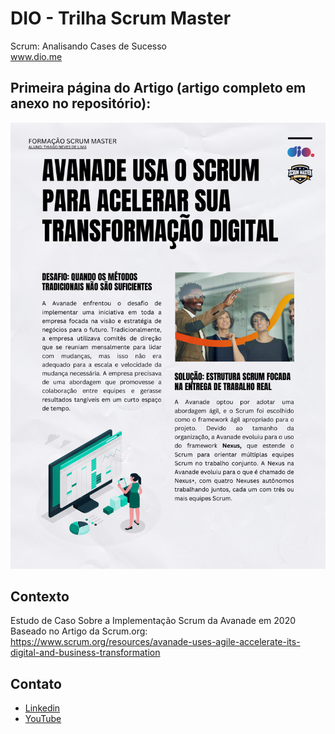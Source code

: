 # DIO - Trilha Scrum Master
Scrum: Analisando Cases de Sucesso<br>
www.dio.me

## Primeira página do Artigo (artigo completo em anexo no repositório):
![Artigo](PrimeiraPagina.png)

## Contexto
Estudo de Caso Sobre a Implementação Scrum da Avanade em 2020<br>
Baseado no Artigo da Scrum.org:<br>
https://www.scrum.org/resources/avanade-uses-agile-accelerate-its-digital-and-business-transformation 

## Contato
 - [Linkedin](https://www.linkedin.com/in/thiago-de-lima-980977134/)
 - [YouTube](https://www.youtube.com/@thi-lima)
